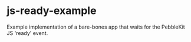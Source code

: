 # js-ready-example
Example implementation of a bare-bones app that waits for the PebbleKit JS 'ready' event.
